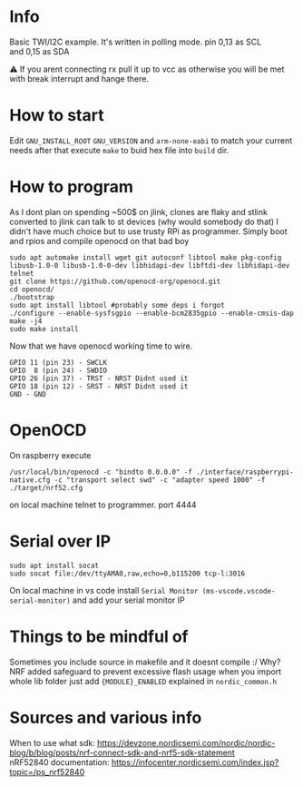 # Info
Basic TWI/I2C example. It's written in polling mode.
pin 0,13 as SCL  
and 0,15 as SDA

⚠ If you arent connecting rx pull it up to vcc as otherwise you will be met with break interrupt and hange there.

# How to start
Edit `GNU_INSTALL_ROOT` `GNU_VERSION` and `arm-none-eabi` to match your current needs
after that execute `make` to buid hex file into `build` dir.

# How to program
As I dont plan on spending ~500$ on jlink, clones are flaky and stlink converted to jlink can talk to st devices (why would somebody do that) I didn't have much choice but to use trusty RPi as programmer.
Simply boot and rpios and compile openocd on that bad boy

```
sudo apt automake install wget git autoconf libtool make pkg-config libusb-1.0-0 libusb-1.0-0-dev libhidapi-dev libftdi-dev libhidapi-dev telnet
git clone https://github.com/openocd-org/openocd.git
cd openocd/
./bootstrap
sudo apt install libtool #probably some deps i forgot
./configure --enable-sysfsgpio --enable-bcm2835gpio --enable-cmsis-dap
make -j4
sudo make install
```

Now that we have openocd working time to wire.

```
GPIO 11 (pin 23) - SWCLK
GPIO  8 (pin 24) - SWDIO
GPIO 26 (pin 37) - TRST - NRST Didnt used it
GPIO 18 (pin 12) - SRST - NRST Didnt used it
GND - GND
```

# OpenOCD
On raspberry execute

```
/usr/local/bin/openocd -c "bindto 0.0.0.0" -f ./interface/raspberrypi-native.cfg -c "transport select swd" -c "adapter speed 1000" -f ./target/nrf52.cfg
```  

on local machine telnet to programmer. port 4444

# Serial over IP
```
sudo apt install socat
sudo socat file:/dev/ttyAMA0,raw,echo=0,b115200 tcp-l:3016
```

On local machine in vs code install `Serial Monitor (ms-vscode.vscode-serial-monitor)` and add your serial monitor IP

# Things to be mindful of
Sometimes you include source in makefile and it doesnt compile :/ 
Why? NRF added safeguard to prevent excessive flash usage when you import whole lib folder just add `{MODULE}_ENABLED` explained in `nordic_common.h`

# Sources and various info 

When to use what sdk: https://devzone.nordicsemi.com/nordic/nordic-blog/b/blog/posts/nrf-connect-sdk-and-nrf5-sdk-statement  
nRF52840 documentation: https://infocenter.nordicsemi.com/index.jsp?topic=/ps_nrf52840